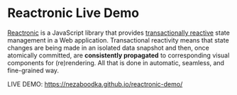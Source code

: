 ﻿# Reactronic Live Demo

[Reactronic](https://github.com/Nezaboodka/reactronic#readme)
is a JavaScript library that provides
[transactionally reactive](https://blog.nezaboodka.com/post/2019/593-modern-database-should-natively-support-transactionally-reactive-programming)
state management in a Web application.
Transactional reactivity means that state changes are being made
in an isolated data snapshot and then, once atomically committed,
are **consistently propagated** to corresponding visual components
for (re)rendering. All that is done in automatic, seamless, and
fine-grained way.

LIVE DEMO: https://nezaboodka.github.io/reactronic-demo/
